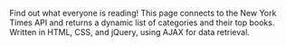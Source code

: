 Find out what everyone is reading! This page connects to the New York Times API and returns a dynamic list of categories and their top books. Written in HTML, CSS, and jQuery, using AJAX for data retrieval.
